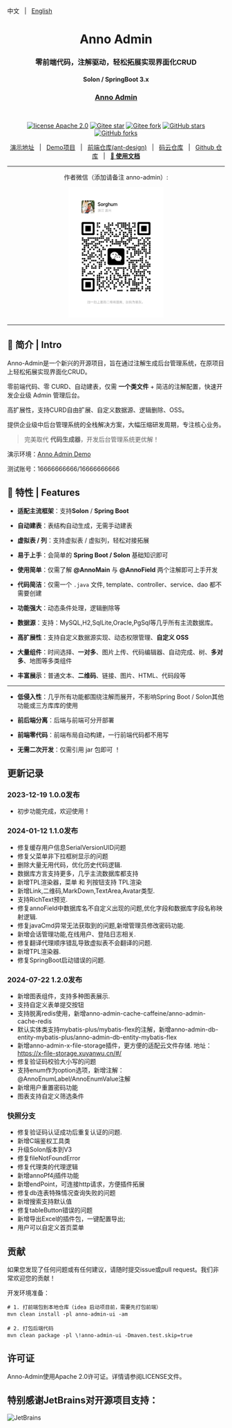 中文 &nbsp; | &nbsp; [English](./README-EN.md)

<h1 align="center"> Anno Admin</h1>
<h3 align="center">零前端代码，注解驱动，轻松拓展实现界面化CRUD</h3>
<h4 align="center">Solon / SpringBoot 3.x</h4>
<h3 align="center"><a href="https://www.yuque.com/sorghums/anno-admin" target="_blank">Anno Admin</a></h3>
<br>

<p align="center">
    <a href="./LICENSE"><img src="https://img.shields.io/badge/license-Apache%202-blue" alt="license Apache 2.0"></a>
    <a href="https://gitee.com/cmeet/anno-admin"><img src="https://gitee.com/cmeet/anno-admin/badge/star.svg?theme=dark" alt="Gitee star"></a>
    <a href="https://gitee.com/cmeet/anno-admin"><img src="https://gitee.com/cmeet/anno-admin/badge/fork.svg?theme=dark" alt="Gitee fork"></a>
    <a href="https://github.com/sorghums/anno-admin"><img src="https://img.shields.io/github/stars/sorghums/anno-admin?style=social" alt="GitHub stars"></a>
    <a href="https://github.com/sorghums/anno-admin"><img src="https://img.shields.io/github/forks/sorghums/anno-admin?style=social" alt="GitHub forks"></a>
</p>

<p align="center">
    <a href="http://anno-admin-demo.sorghum.site/">演示地址</a> &nbsp; | &nbsp;
    <a href="https://gitee.com/cmeet/anno-admin-demo">Demo项目</a> &nbsp; | &nbsp;
    <a href="https://gitee.com/cmeet/anno-admin-ant-design-ui">前端仓库(ant-design)</a> &nbsp; | &nbsp;
    <a href="https://gitee.com/cmeet/anno-admin">码云仓库</a> &nbsp; | &nbsp; 
    <a href="https://github.com/sorghums/anno-admin">Github 仓库</a> &nbsp; | &nbsp; 
    <a href="https://www.yuque.com/sorghums/anno-admin" target="_blank"><b>📕 使用文档</b></a>
</p>

---
<p align="center">
作者微信（添加请备注 anno-admin）:
</p>
<p align="center"><img src="./img/微信.png" height="300" alt="logo"/></p>

---
## 🚀 简介 | Intro
Anno-Admin是一个新兴的开源项目，旨在通过注解生成后台管理系统，在原项目上轻松拓展实现界面化CRUD。

零前端代码、零 CURD、自动建表，仅需 **一个类文件** + 简洁的注解配置，快速开发企业级 Admin 管理后台。

高扩展性，支持CURD自由扩展、自定义数据源、逻辑删除、OSS。

提供企业级中后台管理系统的全栈解决方案，大幅压缩研发周期，专注核心业务。

> 完美取代 **代码生成器**，开发后台管理系统更优解！

演示环境：[Anno Admin Demo](http://anno-admin-demo.sorghum.site/)

测试账号：16666666666/16666666666

## 🌈 特性 | Features

+ **适配主流框架**：支持**Solon** / **Spring Boot**

+ **自动建表**：表结构自动生成，无需手动建表

+ **虚拟表 / 列**：支持虚拟表 / 虚拟列，轻松对接拓展

+ **易于上手**：会简单的 **Spring Boot / Solon** 基础知识即可

+ **使用简单**：仅需了解 **@AnnoMain** 与 **@AnnoField** 两个注解即可上手开发

+ **代码简洁**：仅需一个 `.java` 文件, template、controller、service、dao 都不需要创建

+ **功能强大**：动态条件处理，逻辑删除等

+ **数据源**：支持：MySQL,H2,SqlLite,Oracle,PgSql等几乎所有主流数据库。

+ **高扩展性**：支持自定义数据源实现、动态权限管理、**自定义 OSS**

+ **大量组件**：时间选择、**一对多**、图片上传、代码编辑器、自动完成、树、**多对多**、地图等多类组件

+ **丰富展示**：普通文本、**二维码**、链接、图片、HTML、代码段等

---

+ **低侵入性**：几乎所有功能都围绕注解而展开，不影响Spring Boot / Solon其他功能或三方库库的使用

+ **前后端分离**：后端与前端可分开部署

+ **前端零代码**：前端布局自动构建，一行前端代码都不用写

+ **无需二次开发**：仅需引用 jar 包即可 ！

## 更新记录
### 2023-12-19 1.0.0发布
+ 初步功能完成，欢迎使用！
### 2024-01-12 1.1.0发布
+ 修复缓存用户信息SerialVersionUID问题
+ 修复父菜单非下拉框树显示的问题
+ 删除大量无用代码，优化历史代码逻辑.
+ 数据库方言支持更多，几乎主流数据库都支持
+ 新增TPL渲染器，菜单 和 列按钮支持 TPL渲染
+ 新增Link,二维码,MarkDown,TextArea,Avatar类型.
+ 支持RichText预览.
+ 修复annoField中数据库名不自定义出现的问题,优化字段和数据库字段名称映射逻辑.
+ 修复javaCmd异常无法获取到的问题,新增管理员修改密码功能.
+ 新增会话管理功能,在线用户、登陆日志相关.
+ 修复翻译代理顺序错乱导致虚拟表不会翻译的问题.
+ 新增TPL渲染器.
+ 修复SpringBoot启动错误的问题.
### 2024-07-22 1.2.0发布
+ 新增图表组件，支持多种图表展示.
+ 支持自定义表单提交按钮
+ 支持脱离redis使用，新增anno-admin-cache-caffeine/anno-admin-cache-redis
+ 默认实体类支持mybatis-plus/mybatis-flex的注解，新增anno-admin-db-entity-mybatis-plus/anno-admin-db-entity-mybatis-flex
+ 新增anno-admin-x-file-storage插件，更方便的适配云文件存储. 地址：https://x-file-storage.xuyanwu.cn/#/
+ 修复验证码校验大小写的问题
+ 支持enum作为option选项，新增注解：@AnnoEnumLabel/AnnoEnumValue注解
+ 新增用户重置密码功能
+ 图表支持自定义筛选条件
### 快照分支
+ 修复验证码认证成功后重复认证的问题.
+ 新增C端鉴权工具类
+ 升级Solon版本到V3
+ 修复fileNotFoundError
+ 修复代理类的代理逻辑
+ 新增annoPf4j插件功能
+ 新增endPoint，可连接http请求，方便插件拓展
+ 修复db连表特殊情况查询失败的问题
+ 新增搜索支持默认值
+ 修复tableButton错误的问题
+ 新增导出Excel的插件包，一键配置导出;
+ 用户可以自定义首页菜单
## 贡献
如果您发现了任何问题或有任何建议，请随时提交issue或pull request。我们非常欢迎您的贡献！

开发环境准备：
```
# 1. 打前端包到本地仓库（idea 启动项目前，需要先打包前端）
mvn clean install -pl anno-admin-ui -am

# 2. 打包后端代码
mvn clean package -pl \!anno-admin-ui -Dmaven.test.skip=true
```

## 许可证
Anno-Admin使用Apache 2.0许可证。详情请参阅LICENSE文件。

## 特别感谢JetBrains对开源项目支持：

<a href="https://jb.gg/OpenSourceSupport">
  <img src="https://user-images.githubusercontent.com/8643542/160519107-199319dc-e1cf-4079-94b7-01b6b8d23aa6.png" align="left" height="100" width="100"  alt="JetBrains">
</a>
